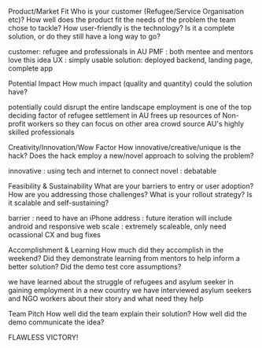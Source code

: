 Product/Market Fit
Who is your customer (Refugee/Service Organisation etc)? How well does the product fit the needs of the problem the team chose to tackle? How user-friendly is the technology? Is it a complete solution, or do they still have a long way to go?
  
  customer: refugee and professionals in AU
  PMF     : both mentee and mentors love this idea
  UX      : simply usable
  solution: deployed backend, landing page, complete app

Potential Impact
How much impact (quality and quantity) could the solution have?
  
  potentially could disrupt the entire landscape
  employment is one of the top deciding factor of refugee settlement in AU
  frees up resources of Non-profit workers so they can focus on other area
  crowd source AU's highly skilled professionals

Creativity/Innovation/Wow Factor
How innovative/creative/unique is the hack? Does the hack employ a new/novel approach to 
solving the problem?
  
  innovative : using tech and internet to connect
  novel      : debatable

Feasibility & Sustainability
What are your barriers to entry or user adoption? How are you addressing those challenges? What is your rollout strategy? Is it scalable and self-sustaining?

  barrier   : need to have an iPhone
  address   : future iteration will include android and responsive web
  scale     : extremely scaleable, only need ocassional CX and bug fixes

Accomplishment & Learning
How much did they accomplish in the weekend? Did they demonstrate learning from mentors to help inform a better solution? Did the demo test core assumptions?
  
  we have learned about the struggle of refugees and asylum seeker in gaining employment in a new country
  we have interviewed asylum seekers and NGO workers about their story and what need they help

Team Pitch
How well did the team explain their solution? How well did the demo communicate the idea?

  FLAWLESS VICTORY!





















